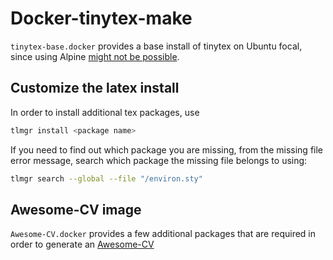 # Docker-tinytex-make

`tinytex-base.docker` provides a base install of tinytex on Ubuntu focal, since using Alpine [might not be possible](https://tex.stackexchange.com/questions/493664/).

## Customize the latex install

In order to install additional tex packages, use

```bash
tlmgr install <package name>
```

If you need to find out which package you are missing, from the missing file error
message, search which package the missing file belongs to using:

```bash
tlmgr search --global --file "/environ.sty"
```

## Awesome-CV image

`Awesome-CV.docker` provides a few additional packages that are required in order to generate an [Awesome-CV](https://github.com/gcuendet/Awesome-CV)
